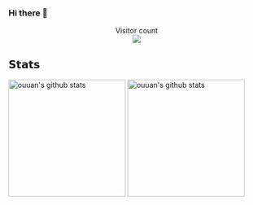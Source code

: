 ### Hi there 👋

<p align="center"> Visitor count<br> <img src="https://profile-counter.glitch.me/546669204/count.svg" /></p>


## 𝗦𝘁𝗮𝘁𝘀

<p align="left">
<img alt="ouuan's github stats" height='230' src="https://github-readme-stats.vercel.app/api?username=546669204&show_icons=true&include_all_commits=true">
<img alt="ouuan's github stats" height='230' src="https://github-readme-stats.vercel.app/api/top-langs/?username=546669204&layout=compact">
</p>
